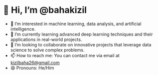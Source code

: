 # 👋 Hi, I’m @bahakizil
- 👀 I’m interested in machine learning, data analysis, and artificial intelligence.
- 🌱 I’m currently learning advanced deep learning techniques and their applications in real-world projects.
- 💞️ I’m looking to collaborate on innovative projects that leverage data science to solve complex problems.
- 📫 How to reach me: You can contact me via email at kizilbaha26@gmail.com
- 😄 Pronouns: He/Him

<!---
bahakizil/bahakizil is a ✨ special ✨ repository because its `README.md` (this file) appears on your GitHub profile.
You can click the Preview link to take a look at your changes.
--->
